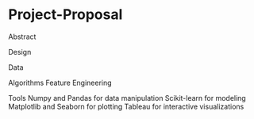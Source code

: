 # Project-Proposal

Abstract


Design


Data


Algorithms
Feature Engineering



Tools
Numpy and Pandas for data manipulation
Scikit-learn for modeling
Matplotlib and Seaborn for plotting
Tableau for interactive visualizations
